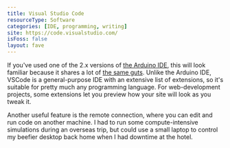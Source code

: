 ```yaml
---
title: Visual Studio Code
resourceType: Software
categories: [IDE, programming, writing]
site: https://code.visualstudio.com/
isFoss: false
layout: fave
---
```


If you've used one of the 2.x versions of [the Arduino IDE](https://www.arduino.cc), this will look familiar because it shares a lot of [the same guts](https://www.theia-ide.org/). Unlike the Arduino IDE, VSCode is a general-purpose IDE with an extensive list of extensions, so it's suitable for pretty much any programming language. For web-development projects, some extensions let you preview how your site will look as you tweak it.

Another useful feature is the remote connection, where you can edit and run code on another machine. I had to run some compute-intensive simulations during an overseas trip, but could use a small laptop to control my beefier desktop back home when I had downtime at the hotel.